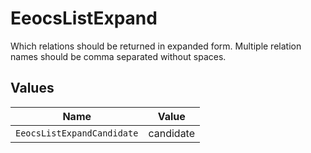 # EeocsListExpand

Which relations should be returned in expanded form. Multiple relation names should be comma separated without spaces.


## Values

| Name                       | Value                      |
| -------------------------- | -------------------------- |
| `EeocsListExpandCandidate` | candidate                  |
